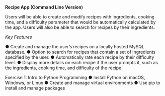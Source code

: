 **Recipe App (Command Line Version)**

Users will be able to create and modify recipes with ingredients, cooking time, and a difficulty parameter that would be automatically calculated by the app. Users will also be able to search for recipes by their ingredients.

*Key Features*

● Create and manage the user’s recipes on a locally hosted MySQL database. 
● Option to search for recipes that contain a set of ingredients specified by the user. 
● Automatically rate each recipe by their difficulty level. 
● Display more details on each recipe if the user prompts it, such as the ingredients, cooking time, and difficulty of the recipe.

Exercise 1: Intro to Python Programming 
● Install Python on macOS, Windows, or Linux 
● Create and manage virtual environments 
● Use pip to install and manage packages


